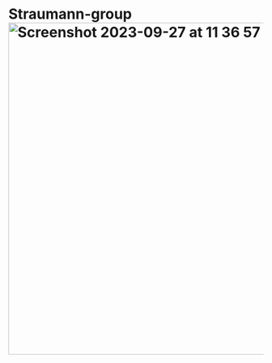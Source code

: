 # Straumann-group<img width="654" alt="Screenshot 2023-09-27 at 11 36 57 PM" src="https://github.com/abjaiswal18/Straumann-group/assets/34600841/e29e7b19-4221-474b-b005-7d0d330a4886">
